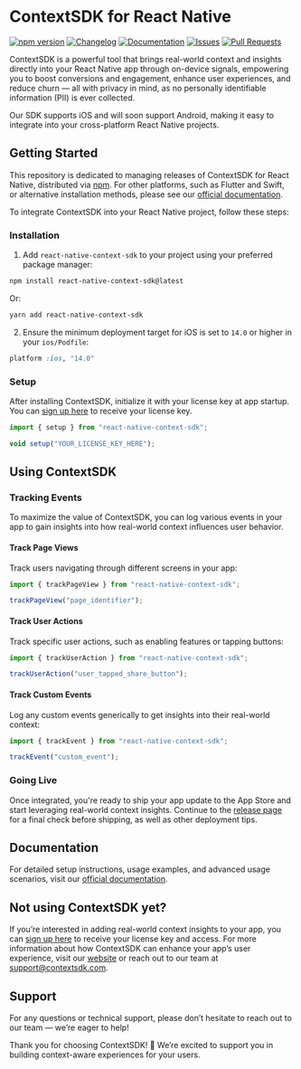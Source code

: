 # ContextSDK for React Native

[![npm version](https://img.shields.io/npm/v/react-native-context-sdk)](https://www.npmjs.com/package/react-native-context-sdk)
[![Changelog](https://img.shields.io/badge/changelog-latest-blue)](https://docs.decision.contextsdk.com/changelog/)
[![Documentation](https://img.shields.io/badge/documentation-latest-blue)](https://docs.decision.contextsdk.com/)
[![Issues](https://img.shields.io/github/issues/context-sdk/react-native)](https://github.com/context-sdk/react-native/issues)
[![Pull Requests](https://img.shields.io/github/issues-pr/context-sdk/react-native)](https://github.com/context-sdk/react-native/pulls)

ContextSDK is a powerful tool that brings real-world context and insights directly into your React Native app through on-device signals, empowering you to boost conversions and engagement, enhance user experiences, and reduce churn — all with privacy in mind, as no personally identifiable information (PII) is ever collected.

Our SDK supports iOS and will soon support Android, making it easy to integrate into your cross-platform React Native projects.

## Getting Started

This repository is dedicated to managing releases of ContextSDK for React Native, distributed via [npm](https://www.npmjs.com/package/react-native-context-sdk). For other platforms, such as Flutter and Swift, or alternative installation methods, please see our [official documentation](https://docs.decision.contextsdk.com/).

To integrate ContextSDK into your React Native project, follow these steps:

### Installation

1. Add `react-native-context-sdk` to your project using your preferred package manager:

```bash
npm install react-native-context-sdk@latest
```

Or:

```bash
yarn add react-native-context-sdk
```

2. Ensure the minimum deployment target for iOS is set to `14.0` or higher in your `ios/Podfile`:

```ruby
platform :ios, "14.0"
```

### Setup

After installing ContextSDK, initialize it with your license key at app startup. You can [sign up here](https://console.contextsdk.com/register) to receive your license key.

```js
import { setup } from "react-native-context-sdk";

void setup("YOUR_LICENSE_KEY_HERE");
```

## Using ContextSDK

### Tracking Events

To maximize the value of ContextSDK, you can log various events in your app to gain insights into how real-world context influences user behavior.

#### Track Page Views

Track users navigating through different screens in your app:

```js
import { trackPageView } from "react-native-context-sdk";

trackPageView("page_identifier");
```

#### Track User Actions

Track specific user actions, such as enabling features or tapping buttons:

```js
import { trackUserAction } from "react-native-context-sdk";

trackUserAction("user_tapped_share_button");
```

#### Track Custom Events

Log any custom events generically to get insights into their real-world context:

```js
import { trackEvent } from "react-native-context-sdk";

trackEvent("custom_event");
```

### Going Live

Once integrated, you're ready to ship your app update to the App Store and start leveraging real-world context insights.  Continue to the [release page](https://docs.insights.contextsdk.com/release/) for a final check before shipping, as well as other deployment tips.

## Documentation

For detailed setup instructions, usage examples, and advanced usage scenarios, visit our [official documentation](https://docs.decision.contextsdk.com/).

## Not using ContextSDK yet?

If you’re interested in adding real-world context insights to your app, you can [sign up here](https://console.contextsdk.com/register) to receive your license key and access. For more information about how ContextSDK can enhance your app’s user experience, visit our [website](https://contextsdk.com) or reach out to our team at support@contextsdk.com.

## Support

For any questions or technical support, please don’t hesitate to reach out to our team — we’re eager to help!

Thank you for choosing ContextSDK! 🚀 We’re excited to support you in building context-aware experiences for your users.
